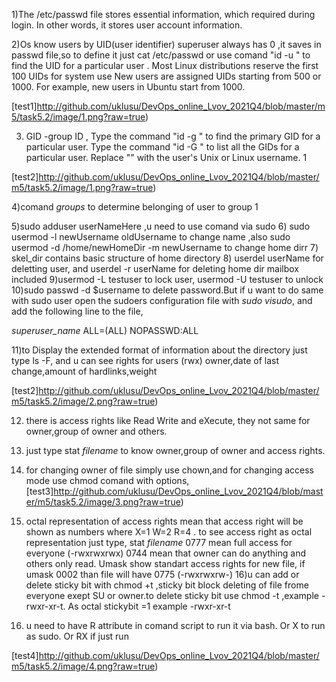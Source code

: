 1)The /etc/passwd file stores essential information, which required during login. In other words, it stores user account information.

2)Os know users by UID(user identifier)  superuser always has 0 ,it saves in passwd file,so to define it just cat  /etc/passwd or use comand "id -u " to find the UID for a particular user . Most Linux distributions reserve the first 100 UIDs for system use New users are assigned UIDs starting from 500 or 1000. For example, new users in Ubuntu start from 1000.  

[test1]http://github.com/uklusu/DevOps_online_Lvov_2021Q4/blob/master/m5/task5.2/image/1.png?raw=true)

3) GID -group ID , Type the command "id -g " to find the primary GID for a particular user.  Type the command "id -G " to list all the GIDs for a particular user. Replace "" with the user's Unix or Linux username. 1 

[test2]http://github.com/uklusu/DevOps_online_Lvov_2021Q4/blob/master/m5/task5.2/image/1.png?raw=true)

4)comand *groups* to determine belonging of user to group 1

5)sudo adduser userNameHere ,u need to use comand via sudo 
6) sudo usermod -l newUsername oldUsername to change name ,also  sudo usermod -d /home/newHomeDir -m newUsername to change home dirr
7) skel_dir contains basic structure of home directory
8) userdel userName for deletting user, and  userdel -r userName for deleting home dir mailbox included
9)usermod -L testuser to lock user, usermod -U testuser  to unlock
10)sudo passwd -d  $username to delete password.But if u want to do same with sudo user
open the sudoers configuration file with *sudo visudo*, and add the following line to the file, 

*superuser_name* ALL=(ALL) NOPASSWD:ALL

11)to Display the extended format of information about the directory just type ls -F, and u can see rights for users (rwx) owner,date of last change,amount of hardlinks,weight  

[test2]http://github.com/uklusu/DevOps_online_Lvov_2021Q4/blob/master/m5/task5.2/image/2.png?raw=true)

12) there is access rights like Read Write and eXecute, they not same for owner,group of owner and others.
13) just type stat *filename* to know owner,group of owner and access rights.
14) for changing owner of file simply use chown,and for changing access mode use chmod comand with options, 
[test3]http://github.com/uklusu/DevOps_online_Lvov_2021Q4/blob/master/m5/task5.2/image/3.png?raw=true)

15)  octal representation of access rights mean that access right will be shown as numbers where X=1 W=2 R=4 . to see access right as octal representation just type, stat *filename* 
0777 mean full access for everyone (-rwxrwxrwx)  0744 mean that owner can do anything and others only read. Umask show standart access rights for new file, if umask 0002 than file will have 0775 (-rwxrwxrw-)
16)u can add or delete sticky bit with chmod +t ,sticky bit block deleting of file frome everyone exept SU or owner.to delete sticky bit use chmod -t ,example -rwxr-xr-t. As octal stickybit =1 example -rwxr-xr-t
17)  u need to have R attribute in comand script to run it via bash. Or X to run as sudo. Or RX if just run 

[test4]http://github.com/uklusu/DevOps_online_Lvov_2021Q4/blob/master/m5/task5.2/image/4.png?raw=true)
